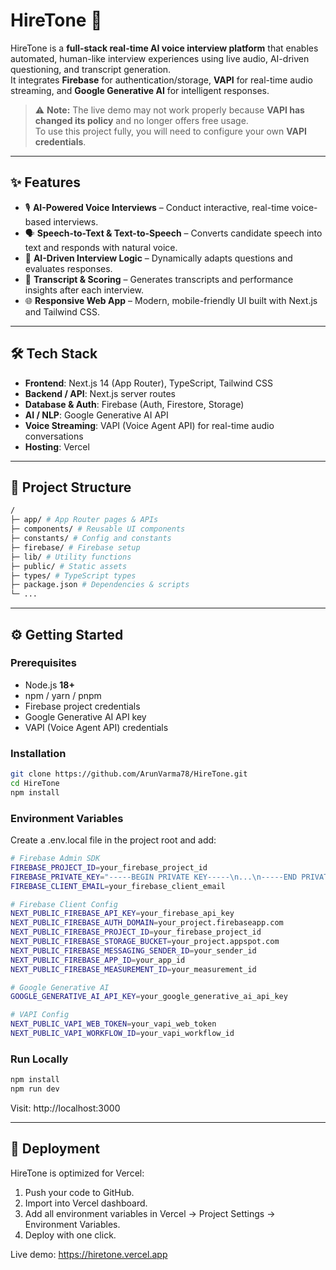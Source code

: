# HireTone 🎤

HireTone is a **full-stack real-time AI voice interview platform** that enables automated, human-like interview experiences using live audio, AI-driven questioning, and transcript generation.  
It integrates **Firebase** for authentication/storage, **VAPI** for real-time audio streaming, and **Google Generative AI** for intelligent responses.


> ⚠️ **Note:** The live demo may not work properly because **VAPI has changed its policy** and no longer offers free usage.  
> To use this project fully, you will need to configure your own **VAPI credentials**.

---

## ✨ Features

- 🎙️ **AI-Powered Voice Interviews** – Conduct interactive, real-time voice-based interviews.  
- 🗣️ **Speech-to-Text & Text-to-Speech** – Converts candidate speech into text and responds with natural voice.  
- 🤖 **AI-Driven Interview Logic** – Dynamically adapts questions and evaluates responses.  
- 📜 **Transcript & Scoring** – Generates transcripts and performance insights after each interview.  
- 🌐 **Responsive Web App** – Modern, mobile-friendly UI built with Next.js and Tailwind CSS.  

---

## 🛠 Tech Stack

- **Frontend**: Next.js 14 (App Router), TypeScript, Tailwind CSS  
- **Backend / API**: Next.js server routes  
- **Database & Auth**: Firebase (Auth, Firestore, Storage)  
- **AI / NLP**: Google Generative AI API  
- **Voice Streaming**: VAPI (Voice Agent API) for real-time audio conversations  
- **Hosting**: Vercel  

---

## 📂 Project Structure
```bash
/
├─ app/ # App Router pages & APIs
├─ components/ # Reusable UI components
├─ constants/ # Config and constants
├─ firebase/ # Firebase setup
├─ lib/ # Utility functions
├─ public/ # Static assets
├─ types/ # TypeScript types
├─ package.json # Dependencies & scripts
└─ ...
```

---

## ⚙️ Getting Started

### Prerequisites
- Node.js **18+**  
- npm / yarn / pnpm
- Firebase project credentials  
- Google Generative AI API key  
- VAPI (Voice Agent API) credentials  

### Installation
```bash
git clone https://github.com/ArunVarma78/HireTone.git
cd HireTone
npm install
```

### Environment Variables
Create a .env.local file in the project root and add:
```bash
# Firebase Admin SDK
FIREBASE_PROJECT_ID=your_firebase_project_id
FIREBASE_PRIVATE_KEY="-----BEGIN PRIVATE KEY-----\n...\n-----END PRIVATE KEY-----\n"
FIREBASE_CLIENT_EMAIL=your_firebase_client_email

# Firebase Client Config
NEXT_PUBLIC_FIREBASE_API_KEY=your_firebase_api_key
NEXT_PUBLIC_FIREBASE_AUTH_DOMAIN=your_project.firebaseapp.com
NEXT_PUBLIC_FIREBASE_PROJECT_ID=your_firebase_project_id
NEXT_PUBLIC_FIREBASE_STORAGE_BUCKET=your_project.appspot.com
NEXT_PUBLIC_FIREBASE_MESSAGING_SENDER_ID=your_sender_id
NEXT_PUBLIC_FIREBASE_APP_ID=your_app_id
NEXT_PUBLIC_FIREBASE_MEASUREMENT_ID=your_measurement_id

# Google Generative AI
GOOGLE_GENERATIVE_AI_API_KEY=your_google_generative_ai_api_key

# VAPI Config
NEXT_PUBLIC_VAPI_WEB_TOKEN=your_vapi_web_token
NEXT_PUBLIC_VAPI_WORKFLOW_ID=your_vapi_workflow_id
```

### Run Locally
```bash
npm install
npm run dev
```
Visit: http://localhost:3000

---

## 🚀 Deployment

HireTone is optimized for Vercel:
1. Push your code to GitHub.
2. Import into Vercel dashboard.
3. Add all environment variables in Vercel → Project Settings → Environment Variables.
4. Deploy with one click.

Live demo: https://hiretone.vercel.app